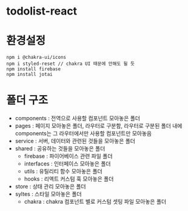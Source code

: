 # todolist-react

# 환경설정

```
npm i @chakra-ui/icons
npm i styled-reset // chakra UI 때문에 안해도 될 듯
npm install firebase
npm install jotai
```

# 폴더 구조

- components : 전역으로 사용할 컴포넌트 모아놓은 폴더
- pages : 페이지 모아놓은 폴더, 라우터로 구분함,
  라우터로 구분된 폴더 내에 components는 그 라우터에서만 사용할 컴포넌트만 모아놓음
- service : 서버, 데이터와 관련된 것들을 모아놓은 폴더
- shared : 공유하는 것들을 모아놓은 폴더
  - firebase : 파이어베이스 관련 파일 폴더
  - interfaces : 인터페이스 모아놓은 폴더
  - utils : 유틸리티 함수 모아놓은 폴더
  - hooks : 리액트 커스텀 훅 모아놓은 폴더
- store : 상태 관리 모아놓은 폴더
- syltes : 스타일 모아놓은 폴더
  - chakra : chakra 컴포넌트 별로 커스텀 셋팅 파일 모아놓은 폴더
